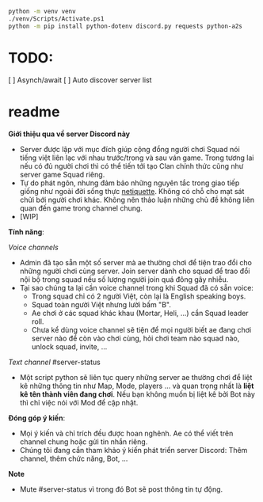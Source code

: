 
``` bash
python -m venv venv
./venv/Scripts/Activate.ps1
python -m pip install python-dotenv discord.py requests python-a2s
```

# TODO:
[ ] Asynch/await
[ ] Auto discover server list

# readme

**Giới thiệu qua về server Discord này**
- Server được lập với mục đích giúp cộng đồng người chơi Squad nói tiếng việt liên lạc với nhau trước/trong và sau ván game. Trong tương lai nếu có đủ người chơi thì có thể tiến tới tạo Clan chính thức cũng như server game Squad riêng.
- Tự do phát ngôn, nhưng đảm bảo những nguyên tắc trong giao tiếp giống như ngoài đời sống thực [netiquette](https://en.wikipedia.org/wiki/Etiquette_in_technology). Không có chỗ cho mạt sát chửi bới người chơi khác. Không nên thảo luận những chủ đề không liên quan đến game trong channel chung. 
- [WIP]

**Tính năng**:

_Voice channels_
- Admin đã tạo sẵn một số server mà ae thường chơi để tiện trao đổi cho những người chơi cùng server. Join server dành cho squad để trao đổi nội bộ trong squad nếu số lượng người join quá đông gây nhiễu. 
- Tại sao chúng ta lại cần voice channel trong khi Squad đã có sẵn voice:
    + Trong squad chỉ có 2 người Việt, còn lại là English speaking boys.
    + Squad toàn người Việt nhưng lười bấm "B".
    + Ae chơi ở các squad khác khau (Mortar, Heli, ...) cần Squad leader roll.
    + Chưa kể dùng voice channel sẽ tiện để mọi người biết ae đang chơi server nào để còn vào chơi cùng, hỏi chơi team nào squad nào, unlock squad, invite, ...

_Text channel_ #server-status
- Một script python sẽ liên tục query những server ae thường chơi để liệt kê những thông tin như Map, Mode, players ... và quan trọng nhất là **liệt kê tên thành viên đang chơi**. Nếu bạn không muốn bị liệt kê bởi Bot này thì chỉ việc nói với Mod để cập nhật.

**Đóng góp ý kiến**:
- Mọi ý kiến và chỉ trích đều được hoan nghênh. Ae có thể viết trên channel chung hoặc gửi tin nhắn riêng.
- Chúng tôi đang cần tham khảo ý kiến phát triển server Discord: Thêm channel, thêm chức năng, Bot, ...


**Note**
- Mute #server-status vì trong đó Bot sẽ post thông tin tự động.